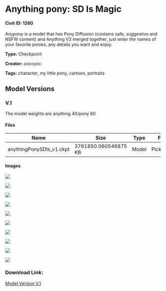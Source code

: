 # Anything pony: SD Is Magic

#### Civit ID: 1260

<p>Anypony is a model that has Pony Diffusion (contains safe, suggestive and NSFW content) and Anything V3 merged together, just enter the names of your favorite ponies, any details you want and enjoy.</p>

**Type:** Checkpoint

**Creator:** cocoyoc

**Tags:** character, my little pony, cartoon, portraits

## Model Versions

### V.1

<p>The model weights are anything 40/pony 60</p>

#### Files

| Name | Size | Type | Format | Download Url | AutoV1 | AutoV2 | SHA256 | CRC32 | BLAKE3 |
| --- | --- | --- | --- | --- | --- | --- | --- | --- | --- |
| anythingPonySDIs_v1.ckpt | 3761850.060546875 KB | Model | PickleTensor | https://civitai.com/api/download/models/1337 | C671BF00 | D98181089C | D98181089CC7AE0E730B7005C3F2A6B67EF1B9E725C34E0C62896132525734C3 | 79037111 | 8E81314685CF1481AB3DC8404FC90A1DD3FA78FF7714E92F2170F58ED09B626B |

#### Images

<p><img src="https://image.civitai.com/xG1nkqKTMzGDvpLrqFT7WA/ec0a3f33-38ae-446a-3d7a-0a371a0b7100/width=450/11159.jpeg" /></p>

<p><img src="https://image.civitai.com/xG1nkqKTMzGDvpLrqFT7WA/f457f2a8-a150-419a-a6ce-0a535dea3500/width=450/11158.jpeg" /></p>

<p><img src="https://image.civitai.com/xG1nkqKTMzGDvpLrqFT7WA/a1cb5130-6671-4910-107d-64566d923000/width=450/11157.jpeg" /></p>

<p><img src="https://image.civitai.com/xG1nkqKTMzGDvpLrqFT7WA/bd4adfef-ece7-4fdb-449e-5a30222ce000/width=450/11156.jpeg" /></p>

<p><img src="https://image.civitai.com/xG1nkqKTMzGDvpLrqFT7WA/ed191c72-8e19-4149-9180-1366d5b30e00/width=450/11155.jpeg" /></p>

<p><img src="https://image.civitai.com/xG1nkqKTMzGDvpLrqFT7WA/8d741baf-14a3-488d-9a77-e927c8b3a800/width=450/11154.jpeg" /></p>

<p><img src="https://image.civitai.com/xG1nkqKTMzGDvpLrqFT7WA/0252a2f4-0be4-48ad-dcf4-06b15841be00/width=450/11153.jpeg" /></p>

<p><img src="https://image.civitai.com/xG1nkqKTMzGDvpLrqFT7WA/03a039ba-6c05-4d4c-fe25-f91652dd9600/width=450/11152.jpeg" /></p>

<p><img src="https://image.civitai.com/xG1nkqKTMzGDvpLrqFT7WA/157c1a51-1271-45b0-0977-aa3aee33e900/width=450/11151.jpeg" /></p>

<p><img src="https://image.civitai.com/xG1nkqKTMzGDvpLrqFT7WA/5202f900-a0ff-4a4f-fafd-9c1cf95d0300/width=450/11150.jpeg" /></p>

### Download Link:

[Model Version V.1](https://civitai.com/api/download/models/1337)

